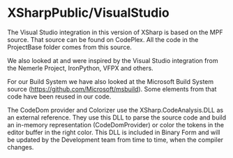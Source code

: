 # XSharpPublic/VisualStudio
The Visual Studio integration in this version of XSharp is based on the MPF source. That source can be found on CodePlex.
All the code in the ProjectBase folder comes from this source.

We also looked at and were inspired by the Visual Studio integration from the Nemerle Project, IronPython, VFPX and others.

For our Build System we have also looked at the Microsoft Build System source (https://github.com/Microsoft/msbuild).
Some elements from that code have been reused in our code.

The CodeDom provider and Colorizer use the XSharp.CodeAnalysis.DLL as an external reference. 
They use this DLL to parse the source code and build an in-memory representation (CodeDomProvider) or color the tokens in 
the editor buffer in the right color. This DLL is included in Binary Form and will be updated by the Development team from
time to time, when the compiler changes.

